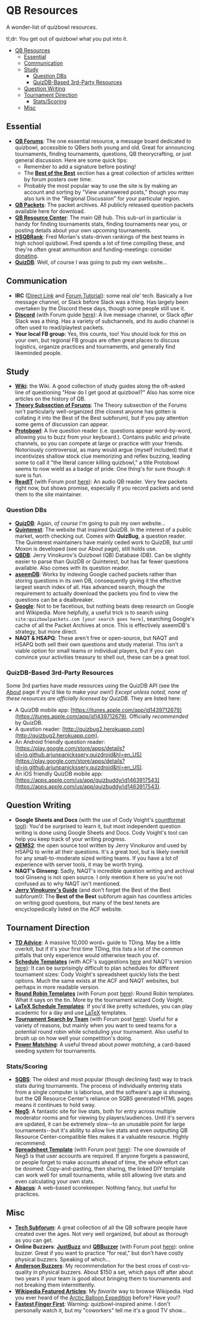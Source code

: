 # QB Resources

A wonder-list of quizbowl resources.

tl;dr: You get out of quizbowl what you put into it.

<!-- TOC depthFrom:1 depthTo:6 withLinks:1 updateOnSave:0 orderedList:0 -->

- [QB Resources](#qb-resources)
	- [Essential](#essential)
	- [Communication](#communication)
	- [Study](#study)
		- [Question DBs](#question-dbs)
		- [QuizDB-Based 3rd-Party Resources](#3rd-party)
	- [Question Writing](#question-writing)
	- [Tournament Direction](#tournament-direction)
		- [Stats/Scoring](#statsscoring)
	- [Misc](#misc)

<!-- /TOC -->

<div id='essential' class='anchor'></div>

## Essential

- **[QB Forums](http://hsquizbowl.org/forums/)**:  The one essential resource, a message board dedicated to quizbowl, accessible to QBers both young and old. Great for announcing tournaments, finding tournaments, questions, QB theorycrafting, or just general discussion. Here are some quick tips:
  - Remember to add a signature before posting!
  - The **[Best of the Best](http://www.hsquizbowl.org/forums/viewforum.php?f=30)** section has a great collection of articles written by forum posters over time.
  - Probably the most popular way to use the site is by making an account and sorting by "View unanswered posts," though you may also lurk in the "Regional Discussion" for your particular region.
- **[QB Packets](http://quizbowlpackets.com)**: The packet archives. All publicly released question packets available here for download.
- **[QB Resource Center](http://hsquizbowl.org/db/)**: The main QB hub. This sub-url in particular is handy for finding tournaments stats, finding tournaments near you, or posting details about your own upcoming tournaments.
- **[HSQBRank](https://hsqbrank.com/)**: Fred Morlan's stats-driven rankings of the best teams in high school quizbowl. Fred spends a lot of time compiling these, and they're often great ammunition and funding-meetings: consider [donating](https://www.patreon.com/user?u=7187781).
- **[QuizDB](http://quizdb.org)**: Well, of course I was going to pub my own website...

<div id='communication' class='anchor'></div>

## Communication

- **IRC** ([Direct Link](https://client00.chat.mibbit.com/?channel=%23quizbowl&server=irc.slashnet.org) and [Forum Tutorial](http://hsquizbowl.org/forums/viewtopic.php?t=6816&f=20)): some real ole' tech. Basically a live message channel, or Slack before Slack was a thing. Has largely been overtaken by the Discord these days, though some people still use it.
- **[Discord](https://discord.gg/at68qSX)** (with Forum guide [here](http://www.hsquizbowl.org/forums/viewtopic.php?f=9&t=19992)): A live message channel, or Slack _after_ Slack was a thing. Has a variety of subchannels, and its audio channel is often used to read/playtest packets.
- **Your local FB group**: Yes, this counts, too! You should look for this on your own, but regional FB groups are often great places to discuss logistics, organize practices and tournaments, and generally find likeminded people.

<div id='study' class='anchor'></div>

## Study

- **[Wiki](https://www.qbwiki.com/wiki/Main_Page)**: the Wiki. A good collection of study guides along the oft-asked line of questioning "How do I get good at quizbowl?" Also has some nice articles on the history of QB.
- **[Theory Subsection of Forums](http://hsquizbowl.org/forums/viewforum.php?f=117)**: The Theory subsection of the Forums isn't particularly well-organized (the closest anyone has gotten is collating it into the Best of the Best subforum), but if you pay attention some gems of discussion can appear.
- **[Protobowl](http://protobowl.com/)**: A live question reader (i.e. questions appear word-by-word, allowing you to buzz from your keyboard.). Contains public and private channels, so you can compete at large or practice with your friends. Notoriously controversial, as many would argue (myself included) that it incentivizes shallow stock clue memorizing and reflex buzzing, leading some to call it "the literal cancer killing quizbowl," a title Protobowl seems to now wield as a badge of pride. One thing's for sure though: it sure is fun.
- **[ReadIT](http://qbreadit.azurewebsites.net/)** (with Forum post [here](http://hsquizbowl.org/forums/viewtopic.php?f=123&t=18308)): An audio QB reader. Very few packets right now, but shows promise, especially if you record packets and send them to the site maintainer.

<div id='question-dbs' class='anchor'></div>

### Question DBs

- **[QuizDB](http://quizdb.org)**: Again, _of course_ I'm going to pub my own website...
- **[Quinterest](http://quinterest.org)**: The website that inspired QuizDB. In the interest of a public market, worth checking out. Comes with **QuizBug**, a question reader. The Quinterest maintainers have mainly ceded work to QuizDB, but until Moxon is developed (see our About page), still holds use.
- **[QBDB](https://qbdb.grapesmoker.net/#browse)**: Jerry Vinokurov's Quizbowl (QB) Database (DB). Can be slightly easier to parse than QuizDB or Quinterest, but has far fewer questions available. Also comes with its question reader.
- **[aseemDB](http://aseemsdb.me/)**: Works by indexing Google cached packets rather than storing questions in its own DB, consequently giving it the effective largest search index of all. Has advanced search, though the requirement to actually download the packets you find to view the questions can be a dealbreaker.
- **[Google](https://google.com)**: Not to be facetious, but nothing beats deep research on Google and Wikipedia. More helpfully, a useful trick is to search using `site:quizbowlpackets.com [your search goes here]`, searching Google's cache of all the Packet Archives at once. This is effectively aseemDB's strategy, but more direct.
- **NAQT & HSAPQ**: These aren't free or open-source, but NAQT and HSAPQ both sell their own questions and study material. This isn't a viable option for small teams or individual players, but if you can convince your activities treasury to shell out, these can be a great tool.

<div id='3rd-party' class='anchor'></div>

### QuizDB-Based 3rd-Party Resources

Some 3rd parties have made resources using the QuizDB API (see the [About](/about) page if you'd like to make your own!) _Except unless noted, none of these resources are officially licensed by QuizDB._ They are listed here:
- A QuizDB mobile app: [https://itunes.apple.com/app/id1439712679](https://itunes.apple.com/app/id1439712679). Officially _recommended_ by QuizDB.
- A question reader: [http://quizbug2.herokuapp.com](http://quizbug2.herokuapp.com).
- An Android friendly question reader: [https://play.google.com/store/apps/details?id=io.github.arjunpanickssery.quizdroid&hl=en_US](https://play.google.com/store/apps/details?id=io.github.arjunpanickssery.quizdroid&hl=en_US).
- An iOS friendly QuizDB mobile app: [https://apps.apple.com/us/app/quizbuddy/id1463917543](https://apps.apple.com/us/app/quizbuddy/id1463917543).

<div id='question-writing' class='anchor'></div>

## Question Writing

- **Google Sheets and Docs** (with the use of Cody Voight's [countformat tool](http://hsquizbowl.org/forums/viewtopic.php?f=123&t=16642)): You'd be surprised to learn it, but most independent question writing is done using Google Sheets and Docs. Cody Voight's tool can help you keep track of your writing progress.
- **[QEMS2](https://github.com/grapesmoker/qems2)**: the open source tool written by Jerry Vinokurov and used by HSAPQ to write all their questions. It's a great tool, but is likely overkill for any small-to-moderate sized writing teams. If you have a lot of experience with server tools, it may be worth trying.
- **NAQT's Ginseng**: Sadly, NAQT's incredible question writing and archival tool Ginseng is not open source. I only mention it here so you're not confused as to why NAQT isn't mentioned.
- **[Jerry Vinokurov's Guide](https://acf-quizbowl.com/documents/question-writing-guidelines/)** (and don't forget the Best of the Best subforum!): The **Best of the Best** subforum again has countless articles on writing good questions, but many of the best tenets are encyclopedically listed on the ACF website.

<div id='tournament-direction' class='anchor'></div>

## Tournament Direction

- **[TD Advice](https://socalquizbowl.org/tournament-hosting-guide/)**: A massive 10,000 word+ guide to TDing. May be a little overkill, but if it's your first time TDing, this lists a lot of the common pitfalls that only experience would otherwise teach you of.
- **[Schedule Templates](https://docs.google.com/spreadsheets/d/1Tx84Hv85smes1gx16pHW6iWr_LirpQ52JOvEKJyAFEY/edit#gid=0
)** (with ACF's suggestions [here](https://acf-quizbowl.com/documents/474-2/) and NAQT's version [here](https://www.naqt.com/sct/approved-formats.jsp)): It can be surprisingly difficult to plan schedules for different tournament sizes: Cody Voight's spreadsheet quickly lists the best options. Much the same exists at the ACF and NAQT websites, but perhaps in more readable version.
- **[Round Robin Templates](https://docs.google.com/spreadsheets/d/1sYlX0fZqEJVZluxEI3m_strFsDCcm6EtWJUyTSD6ymU/edit)** (with Forum post [here](http://hsquizbowl.org/forums/viewtopic.php?f=123&t=16556&p=307146)): Round Robin templates. What it says on the tin. More by the tournament wizard Cody Voight.
- **[LaTeX Schedule Templates](https://github.com/jonahgreenthal/qbschedule)**: If you'd like pretty schedules, you can play academic for a day and use [LaTeX](https://www.latex-project.org/) templates.
- **[Tournament Search by Team](http://hdwhite.org/qb/stats/)** (with Forum post [here](http://hsquizbowl.org/forums/viewtopic.php?f=123&t=14306)): Useful for a variety of reasons, but mainly when you want to seed teams for a potential round robin while scheduling your tournament. Also useful to brush up on how well your competition's doing.
- **[Power Matching](http://hsquizbowl.org/forums/viewtopic.php?f=117&t=21371)**: A useful thread about _power matching_, a card-based seeding system for tournaments.

<div id='statsscoring' class='anchor'></div>

### Stats/Scoring

- **[SQBS](http://ai.stanford.edu/~csewell/sqbs/)**: The oldest and most popular (though declining fast) way to track stats during tournaments. The process of individually entering stats from a single computer is laborious, and the software's age is showing, but the QB Resource Center's reliance on SQBS generated HTML pages means it continues to hold sway.
- **[Neg5](https://neg5.org/)**: A fantastic site for live stats, both for entry across multiple moderator rooms and for viewing by players/audiences. Until it's servers are updated, it can be extremely slow--to an unusable point for large tournaments--but it's ability to allow live stats and even outputting QB Resource Center-compatible files makes it a valuable resource. Highly recommend.
- **[Spreadsheet Template](https://docs.google.com/spreadsheets/d/14ILdWFvbtlOxLJcoRKMSWDkMu4CNtEBa-n1llEDtD1Y/edit#gid=1816381318)** (with Forum post [here](http://hsquizbowl.org/forums/viewtopic.php?f=123&t=16646)): The one downside of Neg5 is that user accounts are required. If anyone forgets a password, or people forget to make accounts ahead of time, the whole effort can be doomed. Copy-and-pasting, then sharing, the linked DIY template can work well for small tournaments, while still allowing live stats and even calculating your own stats.
- **[Abacus](https://abacusquizbowl.com/)**: A web-based scorekeeper. Nothing fancy, but useful for practices.

<div id='misc' class='anchor'></div>

## Misc

- **[Tech Subforum](http://hsquizbowl.org/forums/viewforum.php?f=123)**: A great collection of all the QB software people have created over the ages. Not very well organized, but about as thorough as you can get.
- **Online Buzzers**: **[JustBuzz](http://www.justbuzz.in)** and **[QBBuzzer](http://qbbuzzer.com/)** (with Forum post [here](http://hsquizbowl.org/forums/viewtopic.php?f=123&t=17772)): online buzzer. Great if you want to practice "for real," but don't have costly physical buzzers. Speaking of which...
- **[Anderson Buzzers](http://www.andersonbuzzersystems.com/)**: My recommendation for the best cross of cost-vs-quality in physical buzzers. About $150 a set, which pays off after about two years if your team is good about bringing them to tournaments and not breaking them intermittently.
- **[Wikipedia Featured Articles](https://en.wikipedia.org/wiki/Wikipedia:Featured_articles)**: My _favorite_ way to browse Wikipedia. Had you ever heard of the [Arctic Balloon Expedition](https://en.wikipedia.org/wiki/S._A._Andr%C3%A9e%27s_Arctic_Balloon_Expedition_of_1897) before? Have you!?
- **[Fastest Finger First](http://www.crunchyroll.com/fastest-finger-first)**: Warning: quizbowl-inspired anime. I don't personally watch it, but my "coworkers" tell me it's a good TV show...
